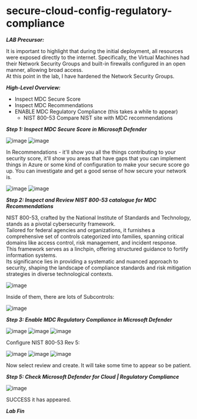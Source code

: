 # secure-cloud-config-regulatory-compliance

***LAB Precursor:***

It is important to highlight that during the initial deployment, all resources were exposed directly to the internet. 
Specifically, the Virtual Machines had their Network Security Groups and built-in firewalls configured in an open manner, allowing broad access.  
At this point in the lab, I have hardened the Network Security Groups.

***High-Level Overview:***

+ Inspect MDC Secure Score
+ Inspect MDC Recommendations
+ ENABLE MDC Regulatory Compliance (this takes  a while to appear)
  + NIST 800-53 Compare NIST site with MDC recommendations
 


***Step 1: Inspect MDC Secure Score in Microsoft Defender***

![image](https://github.com/hoanghuydang/secure-cloud-config-regulatory-compliance/assets/127445164/dd8f53ff-143f-4386-997c-ae669a63daad)
![image](https://github.com/hoanghuydang/secure-cloud-config-regulatory-compliance/assets/127445164/af97a68b-f94d-4362-82b4-ba7d6cea7a4c)

In Recommendations - it'll show you all the things contributing to your security score, it'll show you areas that have gaps that you can implement things in Azure or some kind of configuration to make your secure score go up.
You can investigate and get a good sense of how secure your network is.

![image](https://github.com/hoanghuydang/secure-cloud-config-regulatory-compliance/assets/127445164/4bbfbced-3867-497d-83b7-c7b81aa10551)
![image](https://github.com/hoanghuydang/secure-cloud-config-regulatory-compliance/assets/127445164/df5a4611-8d7b-48ca-955c-5f02b224e2c8)

***Step 2: Inspect and Review NIST 800-53 catalogue for MDC Recommendations***

NIST 800-53, crafted by the National Institute of Standards and Technology, stands as a pivotal cybersecurity framework.  
Tailored for federal agencies and organizations, it furnishes a comprehensive set of controls categorized into families, spanning critical domains like access control, risk management, and incident response.   
This framework serves as a linchpin, offering structured guidance to fortify information systems.   
Its significance lies in providing a systematic and nuanced approach to security, shaping the landscape of compliance standards and risk mitigation strategies in diverse technological contexts.  

![image](https://github.com/hoanghuydang/secure-cloud-config-regulatory-compliance/assets/127445164/55789274-8721-4b40-a7bc-558a4bd96005)

Inside of them, there are lots of Subcontrols:

![image](https://github.com/hoanghuydang/secure-cloud-config-regulatory-compliance/assets/127445164/43dfa050-7140-49af-bdab-20bbab9f71d5)

***Step 3: Enable MDC Regulatory Compliance in Microsoft Defender***

![image](https://github.com/hoanghuydang/secure-cloud-config-regulatory-compliance/assets/127445164/f91db9cf-0286-4b29-8cf3-02fc2719e28e)
![image](https://github.com/hoanghuydang/secure-cloud-config-regulatory-compliance/assets/127445164/7383d05f-99ed-463b-8358-b4fe8a8e7a11)
![image](https://github.com/hoanghuydang/secure-cloud-config-regulatory-compliance/assets/127445164/5accba9f-ed57-4b48-96cf-732dbafc7ceb)

Configure NIST 800-53 Rev 5:

![image](https://github.com/hoanghuydang/secure-cloud-config-regulatory-compliance/assets/127445164/6b0602b9-a0e2-48ae-8d4f-dffefeeece3e)
![image](https://github.com/hoanghuydang/secure-cloud-config-regulatory-compliance/assets/127445164/f08d4253-79c3-4dfa-8759-0d1c0872593c)
![image](https://github.com/hoanghuydang/secure-cloud-config-regulatory-compliance/assets/127445164/c57f8f92-8632-4626-a007-81bc72b3719f)

Now select review and create. It will take some time to appear so be patient.

***Step 5: Check Microsoft Defender for Cloud | Regulatory Compliance***

![image](https://github.com/hoanghuydang/secure-cloud-config-regulatory-compliance/assets/127445164/29735da6-da50-4a38-8b60-dfd00851487c)

SUCCESS it has appeared.

***Lab Fin***
